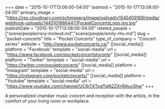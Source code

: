 +++
date = "2015-10-17T13:06:00-04:00"
lastmod = "2015-10-17T13:08:00-04:00"
primary_image = "https://res.cloudinary.com/schmopera/image/upload/v1545409169/media/webhook-uploads/1445101686447/PocketConcertsLogo.jpg.jpg"
publishDate = "2015-10-17T13:08:00-04:00"
related_people = ["scene/people/rory-mcleod.md","scene/people/emily-rho.md"]
slug = "pocket-concerts"
title = "Pocket Concerts"
type_of_company = "Concert series"
website = "http://www.pocketconcerts.ca/"
[[social_media]]
platform = "Facebook"
template = "social-media"
url = "https://www.facebook.com/pocketconcertstoronto"
[[social_media]]
platform = "Twitter"
template = "social-media"
url = "https://twitter.com/pocketconcerts"
[[social_media]]
platform = "Instagram"
template = "social-media"
url = "https://instagram.com/pocketconcerts/"
[[social_media]]
platform = "Youtube"
template = "social-media"
url = "https://www.youtube.com/channel/UC6jT4Txgf1qN2ZXnRAuvShw"
+++

A personalized chamber music concert and reception with the artists, in the comfort of your living room or workplace. 
